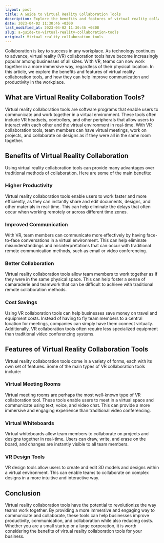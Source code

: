 ```yaml
---
layout: post
title: A Guide to Virtual Reality Collaboration Tools
description: Explore the benefits and features of virtual reality collaboration tools for improved communication and productivity in the workplace.
date: 2023-04-02 11:30:46 +0300
last_modified_at: 2023-04-02 11:30:46 +0300
slug: a-guide-to-virtual-reality-collaboration-tools
original: Virtual reality collaboration tools
---
```


Collaboration is key to success in any workplace. As technology continues to advance, virtual reality (VR) collaboration tools have become increasingly popular among businesses of all sizes. With VR, teams can now work together in a more immersive way, regardless of their physical location. In this article, we explore the benefits and features of virtual reality collaboration tools, and how they can help improve communication and productivity in the workplace.

## What are Virtual Reality Collaboration Tools?

Virtual reality collaboration tools are software programs that enable users to communicate and work together in a virtual environment. These tools often include VR headsets, controllers, and other peripherals that allow users to interact with each other and the virtual environment in real-time. With VR collaboration tools, team members can have virtual meetings, work on projects, and collaborate on designs as if they were all in the same room together.

## Benefits of Virtual Reality Collaboration

Using virtual reality collaboration tools can provide many advantages over traditional methods of collaboration. Here are some of the main benefits:

### Higher Productivity

Virtual reality collaboration tools enable users to work faster and more efficiently, as they can instantly share and edit documents, designs, and other materials in real-time. This can help eliminate the delays that often occur when working remotely or across different time zones.

### Improved Communication

With VR, team members can communicate more effectively by having face-to-face conversations in a virtual environment. This can help eliminate misunderstandings and misinterpretations that can occur with traditional remote communication methods, such as email or video conferencing.

### Better Collaboration

Virtual reality collaboration tools allow team members to work together as if they were in the same physical space. This can help foster a sense of camaraderie and teamwork that can be difficult to achieve with traditional remote collaboration methods.

### Cost Savings

Using VR collaboration tools can help businesses save money on travel and equipment costs. Instead of having to fly team members to a central location for meetings, companies can simply have them connect virtually. Additionally, VR collaboration tools often require less specialized equipment than traditional video conferencing systems.

## Features of Virtual Reality Collaboration Tools

Virtual reality collaboration tools come in a variety of forms, each with its own set of features. Some of the main types of VR collaboration tools include:

### Virtual Meeting Rooms

Virtual meeting rooms are perhaps the most well-known type of VR collaboration tool. These tools enable users to meet in a virtual space and communicate using text, voice, and video chat. This can provide a more immersive and engaging experience than traditional video conferencing.

### Virtual Whiteboards

Virtual whiteboards allow team members to collaborate on projects and designs together in real-time. Users can draw, write, and erase on the board, and changes are instantly visible to all team members.

### VR Design Tools

VR design tools allow users to create and edit 3D models and designs within a virtual environment. This can enable teams to collaborate on complex designs in a more intuitive and interactive way.

## Conclusion

Virtual reality collaboration tools have the potential to revolutionize the way teams work together. By providing a more immersive and engaging way to communicate and collaborate, these tools can help businesses improve productivity, communication, and collaboration while also reducing costs. Whether you are a small startup or a large corporation, it is worth considering the benefits of virtual reality collaboration tools for your business.